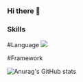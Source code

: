### Hi there 👋

### Skills

#Language
<img src="https://img.shields.io/badge/Spring-#6DB33F?style=for-the-badge&logo=Spring&logoColor=white">

#Framework
<!--
**Soobin-Park/Soobin-Park** is a ✨ _special_ ✨ repository because its `README.md` (this file) appears on your GitHub profile.

Here are some ideas to get you started:

- 🔭 I’m currently working on ...
- 🌱 I’m currently learning ...
- 👯 I’m looking to collaborate on ...
- 🤔 I’m looking for help with ...
- 💬 Ask me about ...
- 📫 How to reach me: ...
- 😄 Pronouns: ...
- ⚡ Fun fact: ...
-->
<!-- github stat 표시 -->
![Anurag's GitHub stats](https://github-readme-stats.vercel.app/api?username=Soobin-Park&show_icons=true&theme=radical)
